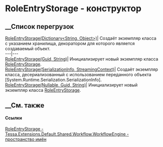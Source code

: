 # RoleEntryStorage - конструктор
##  __Список перегрузок
[RoleEntryStorage(Dictionary<String,
Object>)](M_Tessa_Extensions_Default_Shared_Workflow_WorkflowEngine_RoleEntryStorage__ctor.htm)|
Создаёт экземпляр класса с указанием хранилища, декоратором для которого
является создаваемый объект.  
---|---  
[RoleEntryStorage(Guid,
String)](M_Tessa_Extensions_Default_Shared_Workflow_WorkflowEngine_RoleEntryStorage__ctor_1.htm)|
Инициализирует новый экземпляр класса
[RoleEntryStorage](T_Tessa_Extensions_Default_Shared_Workflow_WorkflowEngine_RoleEntryStorage.htm).  
[RoleEntryStorage(SerializationInfo,
StreamingContext)](M_Tessa_Extensions_Default_Shared_Workflow_WorkflowEngine_RoleEntryStorage__ctor_3.htm)|
Создаёт экземпляр класса, десериализованный с использованием переданного
объекта [System.Runtime.Serialization.SerializationInfo].  
[RoleEntryStorage(Nullable<Guid>, Guid,
String)](M_Tessa_Extensions_Default_Shared_Workflow_WorkflowEngine_RoleEntryStorage__ctor_2.htm)|
Инициализирует новый экземпляр класса
[RoleEntryStorage](T_Tessa_Extensions_Default_Shared_Workflow_WorkflowEngine_RoleEntryStorage.htm).  
## __См. также
#### Ссылки
[RoleEntryStorage -
](T_Tessa_Extensions_Default_Shared_Workflow_WorkflowEngine_RoleEntryStorage.htm)
[Tessa.Extensions.Default.Shared.Workflow.WorkflowEngine - пространство
имён](N_Tessa_Extensions_Default_Shared_Workflow_WorkflowEngine.htm)
